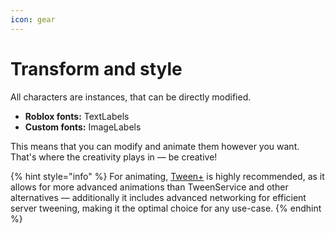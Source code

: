 ```yaml
---
icon: gear
---
```


# Transform and style

All characters are instances, that can be directly modified.

* **Roblox fonts:** TextLabels
* **Custom fonts:** ImageLabels

This means that you can modify and animate them however you want.\
That's where the creativity plays in — be creative!

{% hint style="info" %}
For animating, [Tween+](https://devforum.roblox.com/t/3599638) is highly recommended, as it allows for more advanced animations than TweenService and other alternatives — additionally it includes advanced networking for efficient server tweening, making it the optimal choice for any use-case.
{% endhint %}

